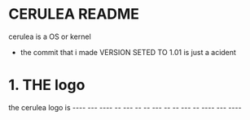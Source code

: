 # CERULEA README
cerulea is a OS or kernel
- the commit that i made VERSION SETED TO 1.01 is just a acident
# 1. THE logo
the cerulea logo is
        ----  ---  ----
        --  ---      --
        --  ---      --
        --  ---      --
        ----  ---  ----

